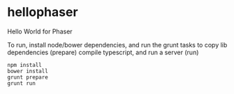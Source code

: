 # hellophaser
Hello World for Phaser

To run, install node/bower dependencies, and run the grunt tasks to copy lib dependencies (prepare) compile typescript, and run a server (run)

    npm install
    bower install
    grunt prepare
    grunt run
